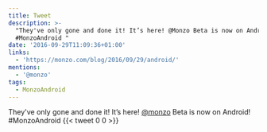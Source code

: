 ```yaml
---
title: Tweet
description: >-
  "They've only gone and done it! It’s here! @Monzo Beta is now on Android!
  #MonzoAndroid "
date: '2016-09-29T11:09:36+01:00'
links:
  - 'https://monzo.com/blog/2016/09/29/android/'
mentions:
  - '@monzo'
tags:
  - MonzoAndroid
---
```

They've only gone and done it! It’s here! [@monzo](https://twitter.com/@monzo) Beta is now on Android! #MonzoAndroid 
      {{< tweet 0 0 >}}
    
